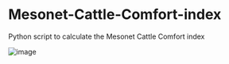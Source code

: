 # Mesonet-Cattle-Comfort-index
Python script to calculate the Mesonet Cattle Comfort index 


![image](https://github.com/johnmurphy/Mesonet-Cattle-Comfort-index-/assets/38695469/0038aa94-322b-4763-a879-686e120ce32d)

